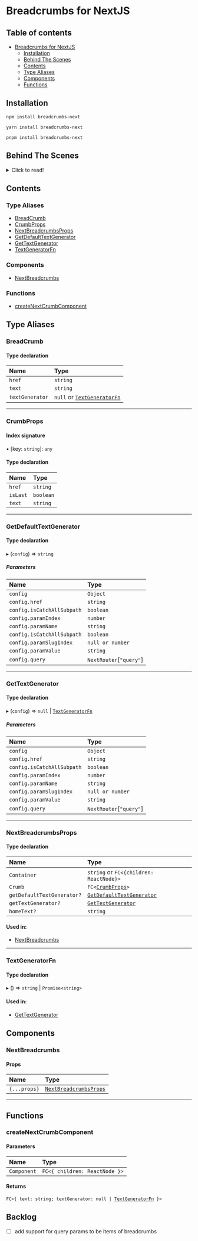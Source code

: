 # Breadcrumbs for NextJS

## Table of contents

- [Breadcrumbs for NextJS](#breadcrumbs-for-nextjs)
    - [Installation](#installation)
    - [Behind The Scenes](#behind-the-scenes)
    - [Contents](#contents)
    - [Type Aliases](#type-aliases)
    - [Components](#components)
    - [Functions](#functions)

## Installation
```shell
npm install breadcrumbs-next
```
```shell
yarn install breadcrumbs-next
```
```shell
pnpm install breadcrumbs-next
```


## Behind The Scenes
<details>
    <summary>Click to read!</summary>

Imagine your app having the following routes:
1. `/momentum`
2. `/projects/[projectId]`
3. `/[[…slug]]`
4. `/users/[userId]/[[…stuff]]`
5. `/users/[userId]/[[…slug]]?t=record`
6. `/users?t=record`
7. `/users/[userId]?t=record`

Last three examples also include URL parameters, which can be used to construct breadcrumbs.
For example, when you have a page consisting from another set of tabs,
but you don't want to create another route for that.

All of those examples can be transformed to the following formats (lets omit `Home` element in resulting breadcrumbs):

| Pattern                                  | Breadcrumbs                                     | Example URL                               |
|------------------------------------------|-------------------------------------------------|-------------------------------------------|
| `/momentum`                              | Momentum                                        | =                                         |
| `/profile?t=records`                     | Profile > Records                               | =                                         |
| `/projects/[projectId]`                  | Projects > "Grammar"                            | /projects/17                              |
| `/[[…slug]]`                             | Russia > Moscow > Subway > Kommunarka           | /russia/moscow/subway/kommunarka          |
| `/users/[userId]/[[…stuff]]`             | Users > Pavel > Deliveries > Yandex > Lavka     | /users/132/deliveries/yandex/lavka        |
| `/users/[userId]/[[…slug]]?t=records`[1] | Users > Pavel > Deliveries > Dashboard > Record | /users/132/deliveries/dashboard?t=records |
| `/users/[userId]?t=records`              | Users > Pavel > Records                         | /users/132?t=records                      |

[1] - Search params always are taken last, because change of URL (w/o params) is the same as opening another page,
thus even having the same params set int the URL doesn't mean they should go in the beginning.
They are behaviour modifiers of the page, but not its primary descriptor.
</details>

## Contents

### Type Aliases

- [BreadCrumb](#breadcrumb)
- [CrumbProps](#crumbprops)
- [NextBreadcrumbsProps](#nextbreadcrumbsprops)
- [GetDefaultTextGenerator](#getdefaulttextgenerator)
- [GetTextGenerator](#gettextgenerator)
- [TextGeneratorFn](#textgeneratorfn)

### Components

- [NextBreadcrumbs](#nextbreadcrumbs)

### Functions

- [createNextCrumbComponent](#createnextcrumbcomponent)

## Type Aliases

### BreadCrumb

#### Type declaration

| Name            | Type                                            |
|:----------------|:------------------------------------------------|
| `href`          | `string`                                        |
| `text`          | `string`                                        |
| `textGenerator` | `null` or [`TextGeneratorFn`](#textgeneratorfn) |

___

### CrumbProps

#### Index signature

▪ [key: `string`]: `any`

#### Type declaration

| Name     | Type      |
|:---------|:----------|
| `href`   | `string`  |
| `isLast` | `boolean` |
| `text`   | `string`  |

___

### GetDefaultTextGenerator

#### Type declaration

▸ (`config`) => `string`

##### Parameters

| Name                       | Type                      |
|:---------------------------|:--------------------------|
| `config`                   | `Object`                  |
| `config.href`              | `string`                  |
| `config.isCatchAllSubpath` | `boolean`                 |
| `config.paramIndex`        | `number`                  |
| `config.paramName`         | `string`                  |
| `config.isCatchAllSubpath` | `boolean`                 |
| `config.paramSlugIndex`    | `null or number`          |
| `config.paramValue`        | `string`                  |
| `config.query`             | `NextRouter`[``"query"``] |

___

### GetTextGenerator

#### Type declaration

▸ (`config`) => ``null`` | [`TextGeneratorFn`](#textgeneratorfn)

##### Parameters

| Name                       | Type                      |
|:---------------------------|:--------------------------|
| `config`                   | `Object`                  |
| `config.href`              | `string`                  |
| `config.isCatchAllSubpath` | `boolean`                 |
| `config.paramIndex`        | `number`                  |
| `config.paramName`         | `string`                  |
| `config.paramSlugIndex`    | `null or number`          |
| `config.paramValue`        | `string`                  |
| `config.query`             | `NextRouter`[``"query"``] |

___

### NextBreadcrumbsProps

#### Type declaration

| Name                         | Type                                                  |
|:-----------------------------|:------------------------------------------------------|
| `Container`                  | `string` or `FC<{children: ReactNode}>`               |
| `Crumb`                      | `FC<`[`CrumbProps`](#crumbprops)`>`                   |
| `getDefaultTextGenerator?`   | [`GetDefaultTextGenerator`](#getdefaulttextgenerator) |
| `getTextGenerator?`          | [`GetTextGenerator`](#gettextgenerator)               |
| `homeText?`                  | `string`                                              |

#### Used in:

- [NextBreadcrumbs](#nextbreadcrumbs)

___

### TextGeneratorFn

#### Type declaration

▸ () => `string` | `Promise<string>`

#### Used in:

- [GetTextGenerator](#gettextgenerator)

## Components

### NextBreadcrumbs

#### Props

| Name         | Type                                            |
|:-------------|:------------------------------------------------|
| `{...props}` | [`NextBreadcrumbsProps`](#nextbreadcrumbsprops) |

___

## Functions

### createNextCrumbComponent

#### Parameters

| Name        | Type                          |
|:------------|:------------------------------|
| `Component` | `FC<{ children: ReactNode }>` |

#### Returns

`FC<{ text: string; textGenerator: null | `[`TextGeneratorFn`](#textgeneratorfn)` }>`

## Backlog

- [ ] add support for query params to be items of breadcrumbs
